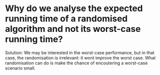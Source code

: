 # Why do we analyse the expected running time of a randomised algorithm and not its worst-case running time?

Solution: We may be interested in the worst-case performance, but in that case, the randomisation is irrelevant: it wont improve the worst case. What randomisation can do is make the chance of encoutering a worst-case scenario small.
